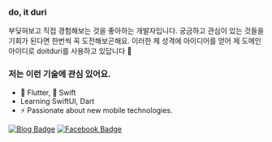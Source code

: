 
### do, it duri
부딪혀보고 직접 경험해보는 것을 좋아하는 개발자입니다. 궁금하고 관심이 있는 것들을 기회가 된다면 한번씩 꼭 도전해보곤해요. 이러한 제 성격에 아이디어를 얻어 제 도메인 아이디로 doitduri를 사용하고 있답니다 🙂 

### 저는 이런 기술에 관심 있어요.
- 💙 Flutter, 💛 Swift  
- Learning SwiftUI, Dart
- ⚡ Passionate about new mobile technologies.

[![Blog Badge](https://img.shields.io/badge/-Blog-000?style=for-the-badge&logo=Github&logoColor=white&link=https://github.com/lucasgdb)](https://doitduri.tistory.com/)
[![Facebook Badge](https://img.shields.io/badge/facebook-1877f2?style=for-the-badge&logo&logo=facebook&logoColor=white&link=https://www.facebook.com/zzsza)](https://www.facebook.com/doitduri)
